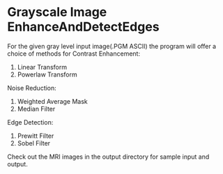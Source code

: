 # Grayscale Image EnhanceAndDetectEdges

For the given gray level input image(.PGM ASCII) the program will offer a choice of methods for
Contrast Enhancement:
1) Linear Transform
2) Powerlaw Transform

Noise Reduction:
1) Weighted Average Mask
2) Median Filter

Edge Detection:
1) Prewitt Filter
2) Sobel Filter


Check out the MRI images in the output directory for sample input and output.
